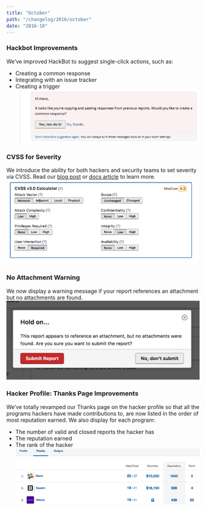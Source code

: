 ```yaml
---
title: "October"
path: "/changelog/2016/october"
date: "2016-10"
---
```


### Hackbot Improvements
We’ve improved HackBot to suggest single-click actions, such as:
* Creating a common response
* Integrating with an issue tracker
* Creating a trigger
![oct_2016_hackbot](./images/oct_2016_hackbot.png)

### CVSS for Severity
We introduce the ability for both hackers and security teams to set severity via CVSS. Read our [blog post](https://www.hackerone.com/blog/introducing-severity-cvss) or [docs article](https://docs.hackerone.com/programs/severity.html) to learn more.
![oct_2016_cvss](./images/oct_2016_cvss.png)

### No Attachment Warning
We now display a warning message if your report references an attachment but no attachments are found.
![oct_2016_no_attachment](./images/oct_2016_no_attachment.png)

### Hacker Profile: Thanks Page Improvements
We’ve totally revamped our Thanks page on the hacker profile so that all the programs hackers have made contributions to, are now listed in the order of most reputation earned. We also display for each program:
* The number of valid and closed reports the hacker has
* The reputation earned
* The rank of the hacker
![oct_2016_hacker_profile_thanks](./images/oct_2016_hacker_profile_thanks.png)
